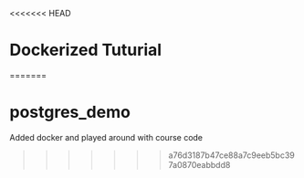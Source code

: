<<<<<<< HEAD
# Dockerized  Tuturial
=======
# postgres_demo

Added docker and played around with course code
>>>>>>> a76d3187b47ce88a7c9eeb5bc397a0870eabbdd8
